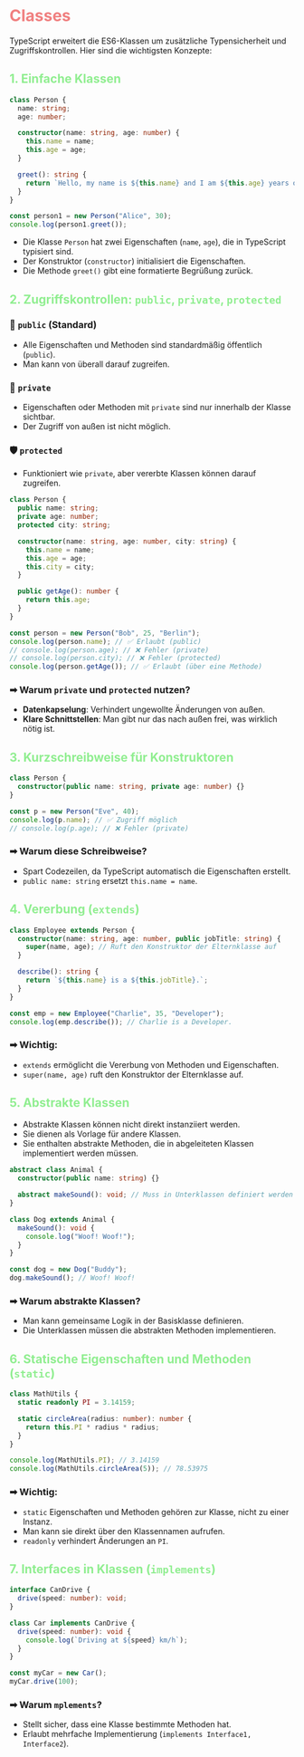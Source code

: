 # <span style="color: lightcoral">Classes
TypeScript erweitert die ES6-Klassen um zusätzliche Typensicherheit und Zugriffskontrollen. Hier sind die wichtigsten Konzepte:

## <span style="color: lightgreen">1. Einfache Klassen
```ts
class Person {
  name: string;
  age: number;

  constructor(name: string, age: number) {
    this.name = name;
    this.age = age;
  }

  greet(): string {
    return `Hello, my name is ${this.name} and I am ${this.age} years old.`;
  }
}

const person1 = new Person("Alice", 30);
console.log(person1.greet()); 
```
- Die Klasse `Person` hat zwei Eigenschaften (`name`, `age`), die in TypeScript typisiert sind.
- Der Konstruktor (`constructor`) initialisiert die Eigenschaften.
- Die Methode `greet()` gibt eine formatierte Begrüßung zurück.

## <span style="color: lightgreen">2. Zugriffskontrollen: `public`, `private`, `protected`
### 👀 `public` (Standard)
- Alle Eigenschaften und Methoden sind standardmäßig öffentlich (`public`).
- Man kann von überall darauf zugreifen.

### 🚫 `private`
- Eigenschaften oder Methoden mit `private` sind nur innerhalb der Klasse sichtbar.
- Der Zugriff von außen ist nicht möglich.

### 🛡 `protected`
- Funktioniert wie `private`, aber vererbte Klassen können darauf zugreifen.

```ts
class Person {
  public name: string;  
  private age: number;  
  protected city: string;  

  constructor(name: string, age: number, city: string) {
    this.name = name;
    this.age = age;
    this.city = city;
  }

  public getAge(): number {
    return this.age; 
  }
}

const person = new Person("Bob", 25, "Berlin");
console.log(person.name); // ✅ Erlaubt (public)
// console.log(person.age); // ❌ Fehler (private)
// console.log(person.city); // ❌ Fehler (protected)
console.log(person.getAge()); // ✅ Erlaubt (über eine Methode)
```
### ➡ Warum `private` und `protected` nutzen?
- **Datenkapselung**: Verhindert ungewollte Änderungen von außen.
- **Klare Schnittstellen**: Man gibt nur das nach außen frei, was wirklich nötig ist.

## <span style="color: lightgreen">3. Kurzschreibweise für Konstruktoren
```ts
class Person {
  constructor(public name: string, private age: number) {}
}

const p = new Person("Eve", 40);
console.log(p.name); // ✅ Zugriff möglich
// console.log(p.age); // ❌ Fehler (private)
```
### ➡ Warum diese Schreibweise?
- Spart Codezeilen, da TypeScript automatisch die Eigenschaften erstellt.
- `public name: string` ersetzt `this.name = name`.

## <span style="color: lightgreen">4. Vererbung (`extends`)
```ts
class Employee extends Person {
  constructor(name: string, age: number, public jobTitle: string) {
    super(name, age); // Ruft den Konstruktor der Elternklasse auf
  }

  describe(): string {
    return `${this.name} is a ${this.jobTitle}.`;
  }
}

const emp = new Employee("Charlie", 35, "Developer");
console.log(emp.describe()); // Charlie is a Developer.
```
### ➡ Wichtig:
- `extends` ermöglicht die Vererbung von Methoden und Eigenschaften.
- `super(name, age)` ruft den Konstruktor der Elternklasse auf.

## <span style="color: lightgreen">5. Abstrakte Klassen
- Abstrakte Klassen können nicht direkt instanziiert werden.
- Sie dienen als Vorlage für andere Klassen.
- Sie enthalten abstrakte Methoden, die in abgeleiteten Klassen implementiert werden müssen.
```ts
abstract class Animal {
  constructor(public name: string) {}

  abstract makeSound(): void; // Muss in Unterklassen definiert werden
}

class Dog extends Animal {
  makeSound(): void {
    console.log("Woof! Woof!");
  }
}

const dog = new Dog("Buddy");
dog.makeSound(); // Woof! Woof!
```
### ➡ Warum abstrakte Klassen?
- Man kann gemeinsame Logik in der Basisklasse definieren.
- Die Unterklassen müssen die abstrakten Methoden implementieren.

## <span style="color: lightgreen">6. Statische Eigenschaften und Methoden (`static`)
```ts
class MathUtils {
  static readonly PI = 3.14159;

  static circleArea(radius: number): number {
    return this.PI * radius * radius;
  }
}

console.log(MathUtils.PI); // 3.14159
console.log(MathUtils.circleArea(5)); // 78.53975
```
### ➡ Wichtig:
- `static` Eigenschaften und Methoden gehören zur Klasse, nicht zu einer Instanz.
- Man kann sie direkt über den Klassennamen aufrufen.
- `readonly` verhindert Änderungen an `PI`.

## <span style="color: lightgreen">7. Interfaces in Klassen (`implements`)
```ts
interface CanDrive {
  drive(speed: number): void;
}

class Car implements CanDrive {
  drive(speed: number): void {
    console.log(`Driving at ${speed} km/h`);
  }
}

const myCar = new Car();
myCar.drive(100);
```
### ➡ Warum `mplements`?
- Stellt sicher, dass eine Klasse bestimmte Methoden hat.
- Erlaubt mehrfache Implementierung (`implements Interface1, Interface2`).

## <span style="color: lightgreen">



### <span style="color: lightblue">